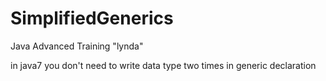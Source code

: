 # SimplifiedGenerics
Java Advanced Training "lynda"

in java7 you don't need to write data type two times in generic declaration

